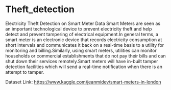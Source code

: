 # Theft_detection
Electricity Theft Detection on Smart Meter Data
Smart Meters are seen as an important technological device to prevent electricity theft and help detect and prevent tampering of electrical equipment.In general terms, a smart meter is an electronic device that records electricity consumption at short intervals and communicates it back on a real-time basis to a utility for monitoring and billing.Similarly, using smart meters, utilities can monitor households or commercial establishments that do not pay their bills and can shut down their services remotely.Smart meters will have in-built tamper detection facilities which will send a real-time notification when there is an attempt to tamper.

Dataset Link: https://www.kaggle.com/jeanmidev/smart-meters-in-london
